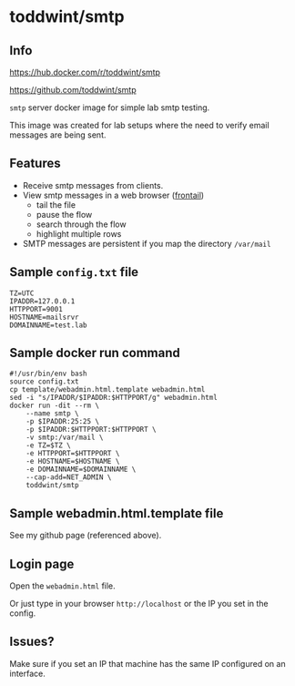 # toddwint/smtp

## Info

<https://hub.docker.com/r/toddwint/smtp>

<https://github.com/toddwint/smtp>

`smtp` server docker image for simple lab smtp testing.

This image was created for lab setups where the need to verify email messages are being sent.

## Features

- Receive smtp messages from clients.
- View smtp messages in a web browser ([frontail](https://github.com/mthenw/frontail))
    - tail the file
    - pause the flow
    - search through the flow
    - highlight multiple rows
- SMTP messages are persistent if you map the directory `/var/mail`

## Sample `config.txt` file

```
TZ=UTC
IPADDR=127.0.0.1
HTTPPORT=9001
HOSTNAME=mailsrvr
DOMAINNAME=test.lab
```

## Sample docker run command

```
#!/usr/bin/env bash
source config.txt
cp template/webadmin.html.template webadmin.html
sed -i "s/IPADDR/$IPADDR:$HTTPPORT/g" webadmin.html
docker run -dit --rm \
    --name smtp \
    -p $IPADDR:25:25 \
    -p $IPADDR:$HTTPPORT:$HTTPPORT \
    -v smtp:/var/mail \
    -e TZ=$TZ \
    -e HTTPPORT=$HTTPPORT \
    -e HOSTNAME=$HOSTNAME \
    -e DOMAINNAME=$DOMAINNAME \
    --cap-add=NET_ADMIN \
    toddwint/smtp
```

## Sample webadmin.html.template file

See my github page (referenced above).


## Login page

Open the `webadmin.html` file.

Or just type in your browser `http://localhost` or the IP you set in the config.  

## Issues?

Make sure if you set an IP that machine has the same IP configured on an interface.

